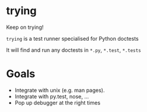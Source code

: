 # trying

Keep on trying!

`trying` is a test runner specialised for Python doctests

It will find and run any doctests in `*.py`, `*.test`, `*.tests`


# Goals

* Integrate with unix (e.g. man pages).
* Integrate with py.test, nose, ...
* Pop up debugger at the right times
